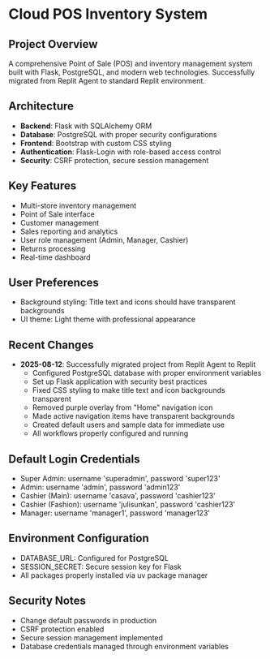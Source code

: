 # Cloud POS Inventory System

## Project Overview
A comprehensive Point of Sale (POS) and inventory management system built with Flask, PostgreSQL, and modern web technologies. Successfully migrated from Replit Agent to standard Replit environment.

## Architecture
- **Backend**: Flask with SQLAlchemy ORM
- **Database**: PostgreSQL with proper security configurations
- **Frontend**: Bootstrap with custom CSS styling
- **Authentication**: Flask-Login with role-based access control
- **Security**: CSRF protection, secure session management

## Key Features
- Multi-store inventory management
- Point of Sale interface
- Customer management
- Sales reporting and analytics
- User role management (Admin, Manager, Cashier)
- Returns processing
- Real-time dashboard

## User Preferences
- Background styling: Title text and icons should have transparent backgrounds
- UI theme: Light theme with professional appearance

## Recent Changes
- **2025-08-12**: Successfully migrated project from Replit Agent to Replit
  - Configured PostgreSQL database with proper environment variables
  - Set up Flask application with security best practices
  - Fixed CSS styling to make title text and icon backgrounds transparent
  - Removed purple overlay from "Home" navigation icon
  - Made active navigation items have transparent backgrounds
  - Created default users and sample data for immediate use
  - All workflows properly configured and running

## Default Login Credentials
- Super Admin: username 'superadmin', password 'super123'
- Admin: username 'admin', password 'admin123'
- Cashier (Main): username 'casava', password 'cashier123'
- Cashier (Fashion): username 'julisunkan', password 'cashier123'
- Manager: username 'manager1', password 'manager123'

## Environment Configuration
- DATABASE_URL: Configured for PostgreSQL
- SESSION_SECRET: Secure session key for Flask
- All packages properly installed via uv package manager

## Security Notes
- Change default passwords in production
- CSRF protection enabled
- Secure session management implemented
- Database credentials managed through environment variables